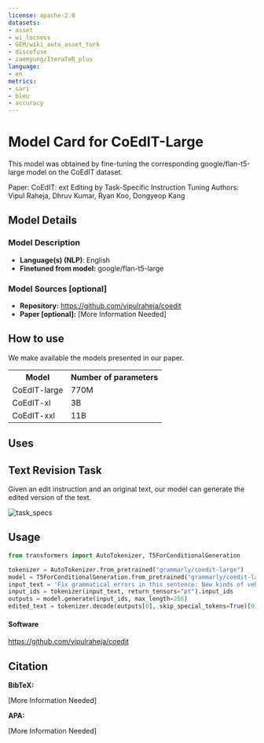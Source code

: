 ```yaml
---
license: apache-2.0
datasets:
- asset
- wi_locness
- GEM/wiki_auto_asset_turk
- discofuse
- zaemyung/IteraTeR_plus
language:
- en
metrics:
- sari
- bleu
- accuracy
---
```

# Model Card for CoEdIT-Large

This model was obtained by fine-tuning the corresponding google/flan-t5-large model on the CoEdIT dataset.

Paper: CoEdIT: ext Editing by Task-Specific Instruction Tuning
Authors: Vipul Raheja, Dhruv Kumar, Ryan Koo, Dongyeop Kang

## Model Details

### Model Description

- **Language(s) (NLP)**: English
- **Finetuned from model:** google/flan-t5-large

### Model Sources [optional]

- **Repository:** https://github.com/vipulraheja/coedit
- **Paper [optional]:** [More Information Needed]

## How to use
We make available the models presented in our paper. 

<table>
  <tr>
    <th>Model</th>
    <th>Number of parameters</th>
  </tr>
  <tr>
    <td>CoEdIT-large</td>
    <td>770M</td>
  </tr>
  <tr>
    <td>CoEdIT-xl</td>
    <td>3B</td>
  </tr>
  <tr>
    <td>CoEdIT-xxl</td>
    <td>11B</td>
  </tr>  
</table>


## Uses

## Text Revision Task
Given an edit instruction and an original text, our model can generate the edited version of the text.<br>

![task_specs](https://huggingface.co/grammarly/coedit-xl/resolve/main/Screen%20Shot%202023-05-12%20at%203.36.37%20PM.png)

## Usage
```python
from transformers import AutoTokenizer, T5ForConditionalGeneration

tokenizer = AutoTokenizer.from_pretrained("grammarly/coedit-large")
model = T5ForConditionalGeneration.from_pretrained("grammarly/coedit-large")
input_text = 'Fix grammatical errors in this sentence: New kinds of vehicles will be invented with new technology than today.'
input_ids = tokenizer(input_text, return_tensors="pt").input_ids
outputs = model.generate(input_ids, max_length=256)
edited_text = tokenizer.decode(outputs[0], skip_special_tokens=True)[0]
```


#### Software
https://github.com/vipulraheja/coedit

## Citation

**BibTeX:**

[More Information Needed]

**APA:**

[More Information Needed]